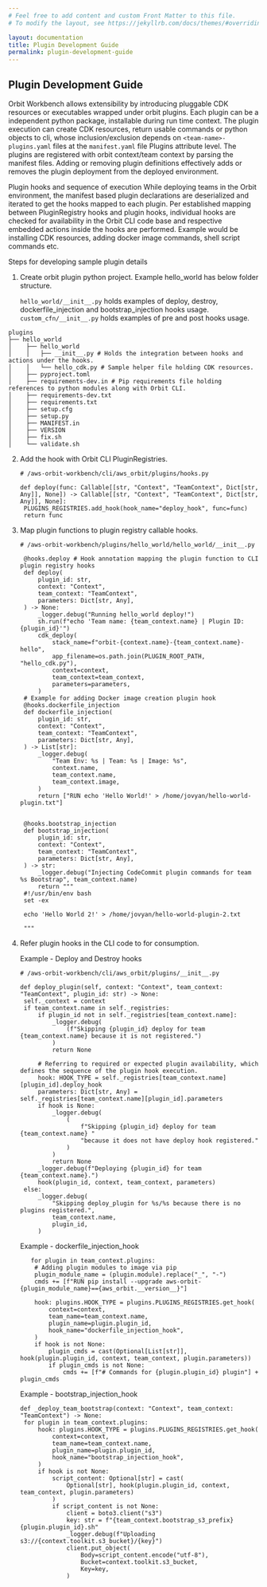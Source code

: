 ```yaml
---
# Feel free to add content and custom Front Matter to this file.
# To modify the layout, see https://jekyllrb.com/docs/themes/#overriding-theme-defaults

layout: documentation
title: Plugin Development Guide
permalink: plugin-development-guide
---
```



## Plugin Development Guide
 

Orbit Workbench allows extensibility by introducing pluggable CDK resources or executables wrapped under orbit plugins. Each plugin can be a independent python package, installable during run time context. The plugin execution can create CDK resources, return usable commands or python objects to cli, whose inclusion/exclusion depends on ```<team-name>-plugins.yaml``` files at the ```manifest.yaml``` file Plugins attribute level. The plugins are registered with orbit context/team context  by parsing the manifest files.  Adding or removing plugin definitions effectively adds or removes the plugin deployment from the deployed environment.



Plugin hooks and sequence of execution 
    While deploying teams in the Orbit environment, the manifest based plugin declarations are deserialized and iterated to get the hooks mapped to each plugin. Per established mapping between PluginRegistry hooks and plugin hooks, individual hooks are checked for availability in the Orbit CLI code base and respective embedded actions inside the hooks are performed. Example would be installing CDK resources, adding docker image commands, shell script commands etc. 
    
    

Steps for developing sample plugin details 

1) Create orbit plugin python project. Example hello_world has below folder structure. 

    ```hello_world/__init__.py``` holds examples of deploy, destroy, dockerfile_injection and bootstrap_injection hooks usage. 
    ```custom_cfn/__init__.py``` holds examples of pre and post hooks usage.
 
```
plugins
├── hello_world
│    ├── hello_world
│    │   ├── __init__.py # Holds the integration between hooks and actions under the hooks.
│    │   └── hello_cdk.py # Sample helper file holding CDK resources.
│    ├── pyproject.toml
│    ├── requirements-dev.in # Pip requirements file holding references to python modules along with Orbit CLI. 
│    ├── requirements-dev.txt
│    ├── requirements.txt 
│    ├── setup.cfg
│    ├── setup.py
│    ├── MANIFEST.in
│    ├── VERSION
│    ├── fix.sh
│    └── validate.sh
```

2) Add the hook with Orbit CLI PluginRegistries. 
   ```
   # /aws-orbit-workbench/cli/aws_orbit/plugins/hooks.py
   
   def deploy(func: Callable[[str, "Context", "TeamContext", Dict[str, Any]], None]) -> Callable[[str, "Context", "TeamContext", Dict[str, Any]], None]:
    PLUGINS_REGISTRIES.add_hook(hook_name="deploy_hook", func=func)
    return func
   
   ```
 
3) Map plugin functions to plugin registry callable hooks.
   ```
   # /aws-orbit-workbench/plugins/hello_world/hello_world/__init__.py
   
    @hooks.deploy # Hook annotation mapping the plugin function to CLI plugin registry hooks
    def deploy(
        plugin_id: str,
        context: "Context",
        team_context: "TeamContext",
        parameters: Dict[str, Any],
    ) -> None:
        _logger.debug("Running hello_world deploy!")
        sh.run(f"echo 'Team name: {team_context.name} | Plugin ID: {plugin_id}'")
        cdk_deploy(
            stack_name=f"orbit-{context.name}-{team_context.name}-hello",
            app_filename=os.path.join(PLUGIN_ROOT_PATH, "hello_cdk.py"),
            context=context,
            team_context=team_context,
            parameters=parameters,
        )
    # Example for adding Docker image creation plugin hook
    @hooks.dockerfile_injection
    def dockerfile_injection(
        plugin_id: str,
        context: "Context",
        team_context: "TeamContext",
        parameters: Dict[str, Any],
    ) -> List[str]:
        _logger.debug(
            "Team Env: %s | Team: %s | Image: %s",
            context.name,
            team_context.name,
            team_context.image,
        )
        return ["RUN echo 'Hello World!' > /home/jovyan/hello-world-plugin.txt"]
    
    
    @hooks.bootstrap_injection
    def bootstrap_injection(
        plugin_id: str,
        context: "Context",
        team_context: "TeamContext",
        parameters: Dict[str, Any],
    ) -> str:
        _logger.debug("Injecting CodeCommit plugin commands for team %s Bootstrap", team_context.name)
        return """
    #!/usr/bin/env bash
    set -ex
    
    echo 'Hello World 2!' > /home/jovyan/hello-world-plugin-2.txt
    
    """
   
   ```

4) Refer plugin hooks in the CLI code to for consumption. 
 
    Example - Deploy and Destroy hooks
   
   ```   
   # /aws-orbit-workbench/cli/aws_orbit/plugins/__init__.py
   
   def deploy_plugin(self, context: "Context", team_context: "TeamContext", plugin_id: str) -> None:
    self._context = context
    if team_context.name in self._registries:
        if plugin_id not in self._registries[team_context.name]:
            _logger.debug(
                (f"Skipping {plugin_id} deploy for team {team_context.name} because it is not registered.")
            )
            return None
        
        # Referring to required or expected plugin availability, which defines the sequence of the plugin hook execution.
        hook: HOOK_TYPE = self._registries[team_context.name][plugin_id].deploy_hook
        parameters: Dict[str, Any] = self._registries[team_context.name][plugin_id].parameters
        if hook is None:
            _logger.debug(
                (
                    f"Skipping {plugin_id} deploy for team {team_context.name} "
                    "because it does not have deploy hook registered."
                )
            )
            return None
        _logger.debug(f"Deploying {plugin_id} for team {team_context.name}.")
        hook(plugin_id, context, team_context, parameters)
    else:
        _logger.debug(
            "Skipping deploy_plugin for %s/%s because there is no plugins registered.",
            team_context.name,
            plugin_id,
        )
   ```

    Example - dockerfile_injection_hook
    ```
       for plugin in team_context.plugins:
        # Adding plugin modules to image via pip
        plugin_module_name = (plugin.module).replace("_", "-")
        cmds += [f"RUN pip install --upgrade aws-orbit-{plugin_module_name}=={aws_orbit.__version__}"]

        hook: plugins.HOOK_TYPE = plugins.PLUGINS_REGISTRIES.get_hook(
            context=context,
            team_name=team_context.name,
            plugin_name=plugin.plugin_id,
            hook_name="dockerfile_injection_hook",
        )
        if hook is not None:
            plugin_cmds = cast(Optional[List[str]], hook(plugin.plugin_id, context, team_context, plugin.parameters))
            if plugin_cmds is not None:
                cmds += [f"# Commands for {plugin.plugin_id} plugin"] + plugin_cmds
   ```

   Example - bootstrap_injection_hook
   ```
   def _deploy_team_bootstrap(context: "Context", team_context: "TeamContext") -> None:
    for plugin in team_context.plugins:
        hook: plugins.HOOK_TYPE = plugins.PLUGINS_REGISTRIES.get_hook(
            context=context,
            team_name=team_context.name,
            plugin_name=plugin.plugin_id,
            hook_name="bootstrap_injection_hook",
        )
        if hook is not None:
            script_content: Optional[str] = cast(
                Optional[str], hook(plugin.plugin_id, context, team_context, plugin.parameters)
            )
            if script_content is not None:
                client = boto3.client("s3")
                key: str = f"{team_context.bootstrap_s3_prefix}{plugin.plugin_id}.sh"
                _logger.debug(f"Uploading s3://{context.toolkit.s3_bucket}/{key}")
                client.put_object(
                    Body=script_content.encode("utf-8"),
                    Bucket=context.toolkit.s3_bucket,
                    Key=key,
                )
   ```
   
